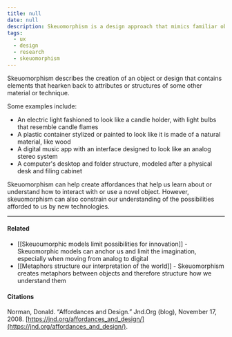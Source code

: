```yaml
---
title: null
date: null
description: Skeuomorphism is a design approach that mimics familiar objects to help users understand new technology, but it can also limit innovation by sticking to old models.
tags:
  - ux
  - design
  - research
  - skeuomorphism
---
```


Skeuomorphism describes the creation of an object or design that contains elements that hearken back to attributes or structures of some other material or technique.

Some examples include:

- An electric light fashioned to look like a candle holder, with light bulbs that resemble candle flames
- A plastic container stylized or painted to look like it is made of a natural material, like wood
- A digital music app with an interface designed to look like an analog stereo system
- A computer's desktop and folder structure, modeled after a physical desk and filing cabinet

Skeuomorphism can help create affordances that help us learn about or understand how to interact with or use a novel object. However, skeuomorphism can also constrain our understanding of the possibilities afforded to us by new technologies.

---

#### Related

- [[Skeuoumorphic models limit possibilities for innovation]] - Skeuomorphic models can anchor us and limit the imagination, especially when moving from analog to digital
- [[Metaphors structure our interpretation of the world]] - Skeuomorphism creates metaphors between objects and therefore structure how we understand them

#### Citations

Norman, Donald. “Affordances and Design.” Jnd.Org (blog), November 17, 2008. [https://jnd.org/affordances_and_design/](https://jnd.org/affordances_and_design/).
